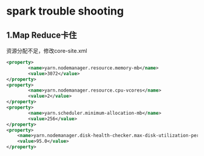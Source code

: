 # spark trouble shooting

## 1.Map Reduce卡住

资源分配不足，修改core-site.xml

```xml
<property>
		<name>yarn.nodemanager.resource.memory-mb</name>
		<value>3072</value>
</property>
<property>
		<name>yarn.nodemanager.resource.cpu-vcores</name>
		<value>2</value>
</property>
<property>
		<name>yarn.scheduler.minimum-allocation-mb</name>
		<value>256</value>
</property>
<property>
    <name>yarn.nodemanager.disk-health-checker.max-disk-utilization-per-disk-percentage</name>
    <value>95.0</value>
</property>
```

